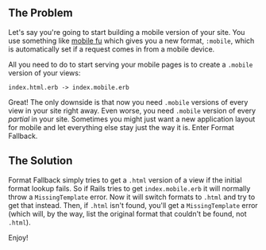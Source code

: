 ## The Problem

Let's say you're going to start building a mobile version of your site. You use something like
[mobile fu](https://github.com/brendanlim/mobile-fu) which gives you a new format, `:mobile`, which
is automatically set if a request comes in from a mobile device.

All you need to do to start serving your mobile pages is to create a `.mobile` version of your views:

    index.html.erb -> index.mobile.erb

Great! The only downside is that now you need `.mobile` versions of every view in your site right
away. Even worse, you need `.mobile` version of every _partial_ in your site. Sometimes you might
just want a new application layout for mobile and let everything else stay just the way it is.
Enter Format Fallback.

## The Solution

Format Fallback simply tries to get a `.html` version of a view if the initial format lookup fails.
So if Rails tries to get `index.mobile.erb` it will normally throw a `MissingTemplate` error. Now it will
switch formats to `.html` and try to get that instead. Then, if `.html` isn't found, you'll get a 
`MissingTemplate` error (which will, by the way, list the original format that couldn't be found, 
not `.html`).

Enjoy!
